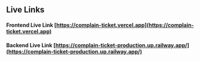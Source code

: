 ## Live Links
#### Frontend Live Link [https://complain-ticket.vercel.app](https://complain-ticket.vercel.app)
#### Backend Live Link [https://complain-ticket-production.up.railway.app/](https://complain-ticket-production.up.railway.app/)
